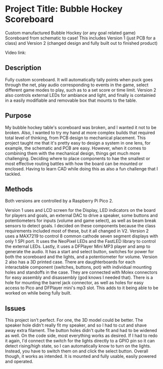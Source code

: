 # Project Title: Bubble Hockey Scoreboard
Custom manufactured Bubble Hockey (or any goal related game) Scoreboard from schematic to case!
This includes Version 1 (just PCB for a class) and Version 2 (changed design and fully built out to finished product)

Video link: 

## Description
Fully custom scoreboard. It will automatically tally points when puck goes through the net, play audio corresponding to events in the game, select different game modes to play, such as to a set score or time limit. Version 2 also controls external LEDs for ambiance and light, and finally is containied in a easily modifiable and removable box that mounts to the table.

## Purpose
My bubble hockey table's scoreboard was broken, and I wanted it not to be broken. Also, I wanted to try my hand at more complex builds that required total level of thinking, from PCB design to mechanical placement. This project taught me that it's pretty easy to design a system in one lens, for example, the schematic and PCB are easy. However, when it comes to combining them with the mechanical design, things get much more challenging. Deciding where to place components to hae the smallest or most effective routing battles with how the board can be mounted or enclosed. Having to learn CAD while doing this as also a fun challenge that I tackled.

## Methods
Both versions are controlled by a Raspberry Pi Pico 2.

Version 1 uses and LCD screen for the Display, LED indicators on the board for players and goals, an external DAC to drive a speaker, some buttons and potentiometers for inputs (volume and game select), as well as beam break sensors to detect goals. I decided on these components because the class requirements included most of these, but it all changed in V2.
Version 2 uses a MAX7219 to control 8 common cathode seven segment displays with only 1 SPI port. It uses the NeoPixel LEDs and the FastLED library to control the external LEDs. Lastly, it uses a DFPlayer Mini MP3 player and amp to generate the audio. It has a start and select button, switches for power for both the scoreboard and the lights, and a potentiometer for volume.
Version 2 also has a 3D printed case. There are daughterboards for each interactable component (switches, buttons, pot) with individual mounting holes and standoffs in the case. They are connected with Molex connectors for easy assembly and disassembly (god knows I needed that).
There is a hole for mounting the barrel jack connector, as well as holes for easy access to Pico and DFPlayer mini's mp3 slot. This adds to it being able to be worked on while being fully built.

## Issues
This project isn't perfect. For one, the 3D model could be better. The speaker hole didn't really fit my speaker, and so I had to cut and shave away extra filament. The button holes didn't quite fit and had to be widened as well. On the code side, most everything works as desired. If I had to redo it again, I'd connect the switch for the lights directly to a GPIO pin so it can detect rising/high state, so I can automatically know to turn on the lights. Instead, you have to switch them on and click the select button. Overall though, it works as intended. It is mounted and fully usable, easily powered and operated.

